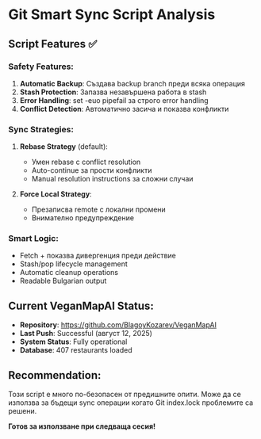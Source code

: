 # Git Smart Sync Script Analysis

## Script Features ✅

### Safety Features:
1. **Automatic Backup**: Създава backup branch преди всяка операция
2. **Stash Protection**: Запазва незавършена работа в stash
3. **Error Handling**: set -euo pipefail за строго error handling
4. **Conflict Detection**: Автоматично засича и показва конфликти

### Sync Strategies:
1. **Rebase Strategy** (default): 
   - Умен rebase с conflict resolution
   - Auto-continue за прости конфликти
   - Manual resolution instructions за сложни случаи

2. **Force Local Strategy**: 
   - Презаписва remote с локални промени
   - Внимателно предупреждение

### Smart Logic:
- Fetch + показва дивергенция преди действие
- Stash/pop lifecycle management  
- Automatic cleanup operations
- Readable Bulgarian output

## Current VeganMapAI Status:
- **Repository**: https://github.com/BlagoyKozarev/VeganMapAI
- **Last Push**: Successful (август 12, 2025)
- **System Status**: Fully operational
- **Database**: 407 restaurants loaded

## Recommendation:
Този script е много по-безопасен от предишните опити. Може да се използва за бъдещи sync операции когато Git index.lock проблемите са решени.

**Готов за използване при следваща сесия!**